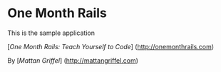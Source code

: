 # One Month Rails 

This is the sample application

[*One Month Rails: Teach Yourself to Code*] (http://onemonthrails.com)

By [*Mattan Griffel*]  (http://mattangriffel.com)